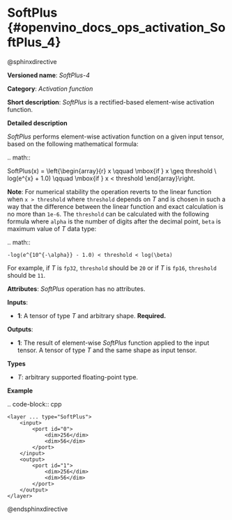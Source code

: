 # SoftPlus {#openvino_docs_ops_activation_SoftPlus_4}

@sphinxdirective

**Versioned name**: *SoftPlus-4*

**Category**: *Activation function*

**Short description**: *SoftPlus* is a rectified-based element-wise activation function.

**Detailed description**

*SoftPlus* performs element-wise activation function on a given input tensor, based on the following mathematical formula:

.. math::

   SoftPlus(x) = \left\{\begin{array}{r} x \qquad \mbox{if } x \geq threshold \\ log(e^{x} + 1.0) \qquad \mbox{if } x < threshold \end{array}\right.


**Note**: For numerical stability the operation reverts to the linear function when ``x > threshold`` where ``threshold`` depends on *T* and
is chosen in such a way that the difference between the linear function and exact calculation is no more than ``1e-6``.
The ``threshold`` can be calculated with the following formula where ``alpha`` is the number of digits after the decimal point,
``beta`` is maximum value of *T* data type:

.. math::

	-log(e^{10^{-\alpha}} - 1.0) < threshold < log(\beta)

For example, if *T* is ``fp32``, ``threshold`` should be ``20`` or if *T* is ``fp16``, ``threshold`` should be ``11``.

**Attributes**: *SoftPlus* operation has no attributes.


**Inputs**:

*   **1**: A tensor of type *T* and arbitrary shape. **Required.**

**Outputs**:

*   **1**: The result of element-wise *SoftPlus* function applied to the input tensor. A tensor of type *T* and the same shape as input tensor.

**Types**

* *T*: arbitrary supported floating-point type.

**Example**

.. code-block:: cpp 

    <layer ... type="SoftPlus">
        <input>
            <port id="0">
                <dim>256</dim>
                <dim>56</dim>
            </port>
        </input>
        <output>
            <port id="1">
                <dim>256</dim>
                <dim>56</dim>
            </port>
        </output>
    </layer>

@endsphinxdirective
